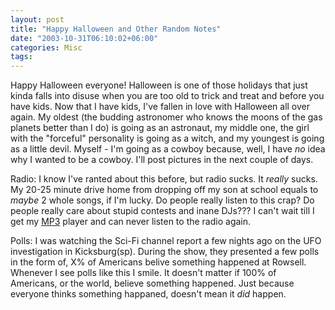 ```yaml
---
layout: post
title: "Happy Halloween and Other Random Notes"
date: "2003-10-31T06:10:02+06:00"
categories: Misc 
tags: 
---
```


Happy Halloween everyone! Halloween is one of those holidays that just kinda falls into disuse when you are too old to trick and treat and before you have kids. Now that I have kids, I've fallen in love with Halloween all over again. My oldest (the budding astronomer who knows the moons of the gas planets better than I do) is going as an astronaut, my middle one, the girl with the "forceful" personality is going as a witch, and my youngest is going as a little devil. Myself - I'm going as a cowboy because, well, I have <i>no</i> idea why I wanted to be a cowboy. I'll post pictures in the next couple of days.

Radio: I know I've ranted about this before, but radio sucks. It <i>really</i> sucks. My 20-25 minute drive home from dropping off my son at school equals to <i>maybe</i> 2 whole songs, if I'm lucky. Do people really listen to this crap? Do people really care about stupid contests and inane DJs??? I can't wait till I get my <a href="http://www.nomadworld.com/products/Jukebox_ZenXtra/features.asp">MP3</a> player and can never listen to the radio again.

Polls: I was watching the Sci-Fi channel report a few nights ago on the UFO investigation in Kicksburg(sp). During the show, they presented a few polls in the form of, X% of Americans belive something happened at Rowsell. Whenever I see polls like this I smile. It doesn't matter if 100% of Americans, or the world, believe something happened. Just because everyone thinks something happaned, doesn't mean it <i>did</i> happen.